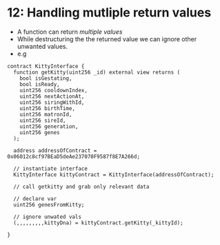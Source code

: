 # 12: Handling mutliple return values

- A function can return *multiple values*
- While destructuring the the returned value we can ignore other unwanted values.
- e.g

```solidity
contract KittyInterface {
  function getKitty(uint256 _id) external view returns (
    bool isGestating,
    bool isReady,
    uint256 cooldownIndex,
    uint256 nextActionAt,
    uint256 siringWithId,
    uint256 birthTime,
    uint256 matronId,
    uint256 sireId,
    uint256 generation,
    uint256 genes
  );

  address addressOfContract = 0x06012c8cf97BEaD5deAe237070F9587f8E7A266d;

  // instantiate interface
  KittyInterface kittyContract = KittyInterface(addressOfContract);

  // call getkitty and grab only relevant data

  // declare var
  uint256 genesFromKitty;
  
  // ignore unwated vals
  (,,,,,,,,,kittyDna) = kittyContract.getKitty(_kittyId);

}
```
